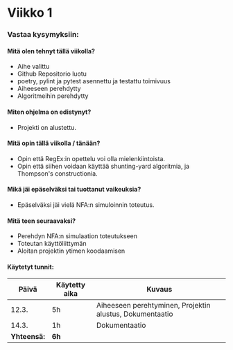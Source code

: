 # Viikko 1

### Vastaa kysymyksiin:

#### Mitä olen tehnyt tällä viikolla?
-   Aihe valittu
-   Github Repositorio luotu
-   poetry, pylint ja pytest asennettu ja testattu toimivuus
-   Aiheeseen perehdytty
-   Algoritmeihin perehdytty

#### Miten ohjelma on edistynyt?
- Projekti on alustettu.

#### Mitä opin tällä viikolla / tänään?
- Opin että RegEx:in opettelu voi olla mielenkiintoista.
- Opin että siihen voidaan käyttää shunting-yard algoritmia, ja Thompson's constructionia. 

#### Mikä jäi epäselväksi tai tuottanut vaikeuksia?
- Epäselväksi jäi vielä NFA:n simuloinnin toteutus.


#### Mitä teen seuraavaksi?
- Perehdyn NFA:n simulaation toteutukseen
- Toteutan käyttöliittymän
- Aloitan projektin ytimen koodaamisen


#### Käytetyt tunnit:


| **Päivä**        | **Käytetty aika** | **Kuvaus**                                                   |
|--------------|---------------|----------------------------------------------------------|
| 12.3.        | 5h            | Aiheeseen perehtyminen, Projektin alustus, Dokumentaatio |
| 14.3.        | 1h            | Dokumentaatio                                            |
| **Yhteensä:** |     **6h**    |                                                          |
